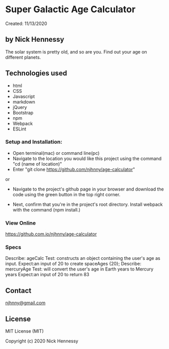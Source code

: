 # Super Galactic Age Calculator
Created: 11/13/2020
## by Nick Hennessy
The solar system is pretty old, and so are you. Find out your age on different planets.
## Technologies used
* html
* CSS
* Javascript
* markdown
* jQuery
* Bootstrap
* npm
* Webpack
* ESLint  

### Setup and Installation:
* Open terminal(mac) or command line(pc)
* Navigate to the location you would like this project using the command "cd (name of location)"
* Enter "git clone https://github.com/njhnny/age-calculator"

or

* Navigate to the project's github page in your browser and download the code using the green button in the top right corner.

* Next, confirm that you're in the project's root directory. Install webpack with the command (npm install.)

### View Online
https://github.com.io/njhnny/age-calculator  
### Specs
 Describe: ageCalc
 Test: constructs an object containing the user's age as input.
 Expect:an input of 20 to create spaceAges {20};
 Describe: mercuryAge
 Test: will convert the user's age in Earth years to Mercury years
 Expect:an input of 20 to return 83
## Contact
njhnny@gmail.com
## License
MIT License (MIT)

Copyright (c) 2020 Nick Hennessy